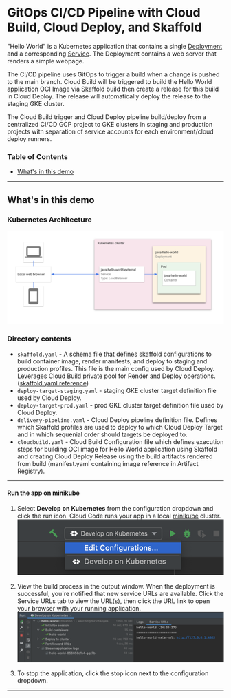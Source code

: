 # GitOps CI/CD Pipeline with Cloud Build, Cloud Deploy, and Skaffold

"Hello World" is a Kubernetes application that contains a single
[Deployment](https://kubernetes.io/docs/concepts/workloads/controllers/deployment/) and a corresponding
[Service](https://kubernetes.io/docs/concepts/services-networking/service/). The Deployment contains a web server that renders a simple webpage.

The CI/CD pipeline uses GitOps to trigger a build when a change is pushed to the main branch. Cloud Build will be triggered to build the Hello World application OCI Image via Skaffold build then create a release for this build in Cloud Deploy. The release will automatically deploy the release to the staging GKE cluster.

The Cloud Build trigger and Cloud Deploy pipeline build/deploy from a centralized CI/CD GCP project to GKE clusters in staging and production projects with separation of service accounts for each environment/cloud deploy runners.   

### Table of Contents
* [What's in this demo](#whats-in-this-demo)

---
## What's in this demo
### Kubernetes Architecture
![Kubernetes Architecture Diagram](./img/diagram.png)

### Directory contents

- `skaffold.yaml` - A schema file that defines skaffold configurations to build container image, render manifests, and deploy to staging and production profiles. This file is the main config used by Cloud Deploy. Leverages Cloud Build private pool for Render and Deploy operations. ([skaffold.yaml reference](https://skaffold.dev/docs/references/yaml/))
- `deploy-target-staging.yaml` - staging GKE cluster target definition file used by Cloud Deploy.
- `deploy-target-prod.yaml` - prod GKE cluster target definition file used by Cloud Deploy.
- `delivery-pipeline.yaml` - Cloud Deploy pipeline definition file. Defines which Skaffold profiles are used to deploy to which Cloud Deploy Target and in which sequenial order should targets be deployed to.
- `cloudbuild.yaml` - Cloud Build Configuration file which defines execution steps for building OCI image for Hello World application using Skaffold and creating Cloud Deploy Release using the build artifacts rendered from build (manifest.yaml containing image reference in Artifact Registry).

---

#### Run the app on minikube
1. Select **Develop on Kubernetes** from the configuration dropdown and click the run icon. Cloud Code runs your app in a local [minikube](ttps://minikube.sigs.k8s.io/docs/start/) cluster.  
![image](./img/edit-configurations.png)


2. View the build process in the output window. When the deployment is successful, you're notified that new service URLs are available. Click the Service URLs tab to view the URL(s), then click the URL link to open your browser with your running application.  
![image](./img/service-urls.png)

3. To stop the application, click the stop icon next to the configuration dropdown.

---
